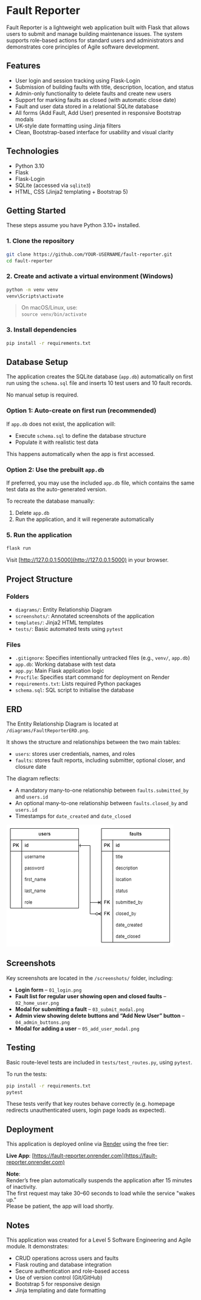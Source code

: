 # Fault Reporter

Fault Reporter is a lightweight web application built with Flask that allows users to submit and manage building maintenance issues. The system supports role-based actions for standard users and administrators and demonstrates core principles of Agile software development.

## Features

- User login and session tracking using Flask-Login
- Submission of building faults with title, description, location, and status
- Admin-only functionality to delete faults and create new users
- Support for marking faults as closed (with automatic close date)
- Fault and user data stored in a relational SQLite database
- All forms (Add Fault, Add User) presented in responsive Bootstrap modals
- UK-style date formatting using Jinja filters
- Clean, Bootstrap-based interface for usability and visual clarity

## Technologies

- Python 3.10
- Flask
- Flask-Login
- SQLite (accessed via `sqlite3`)
- HTML, CSS (Jinja2 templating + Bootstrap 5)

## Getting Started

These steps assume you have Python 3.10+ installed.

### 1. Clone the repository

```bash
git clone https://github.com/YOUR-USERNAME/fault-reporter.git
cd fault-reporter
```

### 2. Create and activate a virtual environment (Windows)

```bash
python -m venv venv
venv\Scripts\activate
```

> On macOS/Linux, use:  
> `source venv/bin/activate`

### 3. Install dependencies

```bash
pip install -r requirements.txt
```

## Database Setup

The application creates the SQLite database (`app.db`) automatically on first run using the `schema.sql` file and inserts 10 test users and 10 fault records.

No manual setup is required.

### Option 1: Auto-create on first run (recommended)

If `app.db` does not exist, the application will:
- Execute `schema.sql` to define the database structure
- Populate it with realistic test data

This happens automatically when the app is first accessed.

### Option 2: Use the prebuilt `app.db`

If preferred, you may use the included `app.db` file, which contains the same test data as the auto-generated version.

To recreate the database manually:
1. Delete `app.db`
2. Run the application, and it will regenerate automatically

### 5. Run the application

```bash
flask run
```

Visit [http://127.0.0.1:5000](http://127.0.0.1:5000) in your browser.

## Project Structure

### Folders

- `diagrams/`: Entity Relationship Diagram
- `screenshots/`: Annotated screenshots of the application
- `templates/`: Jinja2 HTML templates
- `tests/`: Basic automated tests using `pytest`

### Files

- `.gitignore`: Specifies intentionally untracked files (e.g., `venv/`, `app.db`)
- `app.db`: Working database with test data
- `app.py`: Main Flask application logic
- `Procfile`: Specifies start command for deployment on Render
- `requirements.txt`: Lists required Python packages
- `schema.sql`: SQL script to initialise the database

## ERD

The Entity Relationship Diagram is located at `/diagrams/FaultReporterERD.png`.

It shows the structure and relationships between the two main tables:

- `users`: stores user credentials, names, and roles
- `faults`: stores fault reports, including submitter, optional closer, and closure date

The diagram reflects:
- A mandatory many-to-one relationship between `faults.submitted_by` and `users.id`
- An optional many-to-one relationship between `faults.closed_by` and `users.id`
- Timestamps for `date_created` and `date_closed`

![ERD](diagrams/FaultReporterERD.png)

## Screenshots

Key screenshots are located in the `/screenshots/` folder, including:

- **Login form** – `01_login.png`
- **Fault list for regular user showing open and closed faults** – `02_home_user.png`
- **Modal for submitting a fault** – `03_submit_modal.png`
- **Admin view showing delete buttons and “Add New User” button** – `04_admin_buttons.png`
- **Modal for adding a user** – `05_add_user_modal.png`

## Testing

Basic route-level tests are included in `tests/test_routes.py`, using `pytest`.

To run the tests:

```bash
pip install -r requirements.txt
pytest
```

These tests verify that key routes behave correctly (e.g. homepage redirects unauthenticated users, login page loads as expected).

## Deployment

This application is deployed online via [Render](https://render.com) using the free tier:

**Live App**: [https://fault-reporter.onrender.com](https://fault-reporter.onrender.com)

**Note**:  
Render’s free plan automatically suspends the application after 15 minutes of inactivity.  
The first request may take 30–60 seconds to load while the service "wakes up."  
Please be patient, the app will load shortly.

## Notes

This application was created for a Level 5 Software Engineering and Agile module. It demonstrates:

- CRUD operations across users and faults
- Flask routing and database integration
- Secure authentication and role-based access
- Use of version control (Git/GitHub)
- Bootstrap 5 for responsive design
- Jinja templating and date formatting